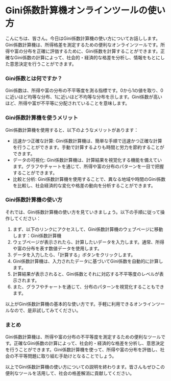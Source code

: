 Gini係数計算機オンラインツールの使い方
=====================

こんにちは、皆さん。今日はGini係数計算機の使い方についてお話しします。Gini係数計算機は、所得格差を測定するための便利なオンラインツールです。所得や富の分布を正確に評価するために、Gini係数を計算することができます。正確なGini係数の計算によって、社会的・経済的な格差を分析し、情報をもとにした意思決定を行うことができます。

### Gini係数とは何ですか？

Gini係数は、所得や富の分布の不平等度を測る指標です。0から1の値を取り、0に近いほど均等な分布、1に近いほど不均等な分布を示します。Gini係数が高いほど、所得や富が不平等に分配されていることを意味します。

### Gini係数計算機を使うメリット

Gini係数計算機を使用すると、以下のようなメリットがあります：

- 迅速かつ正確な計算: Gini係数計算機は、簡単な手順で迅速かつ正確な計算を行うことができます。手動で計算するよりも時間と労力を節約することができます。
- データの可視化: Gini係数計算機は、計算結果を視覚化する機能を備えています。グラフやチャートを通じて、所得や富の分布のパターンを一目で把握することができます。
- 比較と分析: Gini係数計算機を使用することで、異なる地域や時間のGini係数を比較し、社会経済的な変化や格差の動向を分析することができます。

### Gini係数計算機の使い方

それでは、Gini係数計算機の使い方を見ていきましょう。以下の手順に従って操作してください：

1. まず、以下のリンクにアクセスして、Gini係数計算機のウェブページに移動します：Gini係数計算機
2. ウェブページが表示されたら、計算したいデータを入力します。通常、所得や富の分布を表す数値データを使用します。
3. データを入力したら、「計算する」ボタンをクリックします。
4. Gini係数計算機は、入力されたデータに基づいてGini係数を自動的に計算します。
5. 計算結果が表示されると、Gini係数とそれに対応する不平等度のレベルが表示されます。
6. また、グラフやチャートを通じて、分布のパターンを視覚化することもできます。

以上がGini係数計算機の基本的な使い方です。手軽に利用できるオンラインツールなので、是非試してみてください。

### まとめ

Gini係数計算機は、所得や富の分布の不平等度を測定するための便利なツールです。正確なGini係数の計算によって、社会的・経済的な格差を分析し、意思決定を行うことができます。Gini係数計算機を使って、所得や富の分布を評価し、社会の不平等問題に取り組む手助けとなることでしょう。

以上でGini係数計算機の使い方についての説明を終わります。皆さんもぜひこの便利なツールを活用して、社会の格差解消に貢献してください。